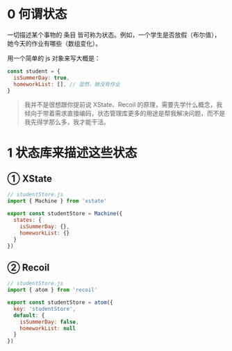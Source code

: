 # 0 何谓状态

一切描述某个事物的 条目 皆可称为状态。例如，一个学生是否放假（布尔值），她今天的作业有哪些（数组变化）。

用一个简单的 js 对象来写大概是：

```js
const student = {
  isSummerDay: true,
  homeworkList: [], // 显然，她没有作业
}
```

> 我并不是很想跟你提前说 XState、Recoil 的原理，需要先学什么概念，我倾向于带着需求直接编码，状态管理库更多的用途是帮我解决问题，而不是我先得学那么多，我才能干活。

# 1 状态库来描述这些状态

## ① XState

```js
// studentStore.js
import { Machine } from 'xstate'

export const studentStore = Machine({
  states: {
    isSummerDay: {},
    homeworkList: {}
  }
})
```

## ② Recoil

```js
// studentStore.js
import { atom } from 'recoil'

export const studentStore = atom({
  key: 'studentStore',
  default: {
    isSummerDay: false,
    homeworkList: null
  }
})
```

